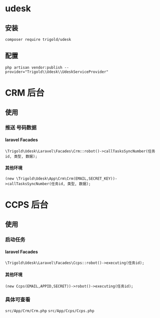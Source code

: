 # udesk
## 安装
```composer require trigold/udesk ```
## 配置
```php artisan vendor:publish --provider="Trigold\\Udesk\\UdeskServiceProvider"```

# CRM 后台
## 使用
### 推送 号码数据
#### laravel Facades
```\Trigold\Udesk\Laravel\Facades\Crm::robot()->callTasksSyncNumber(任务id, 类型, 数据);```
#### 其他环境
```(new \Trigold\Udesk\App\Crm\Crm(EMAIL,SECRET_KEY))->callTasksSyncNumber(任务id, 类型, 数据);```

# CCPS 后台
## 使用
### 启动任务
#### laravel Facades
```\Trigold\Udesk\Laravel\Facades\Ccps::robot()->executing(任务id);```
#### 其他环境
```(new Ccps(EMAIL,APPID,SECRET))->robot()->executing(任务id);```

### 具体可查看
```src/App/Crm/Crm.php```
```src/App/Ccps/Ccps.php```
